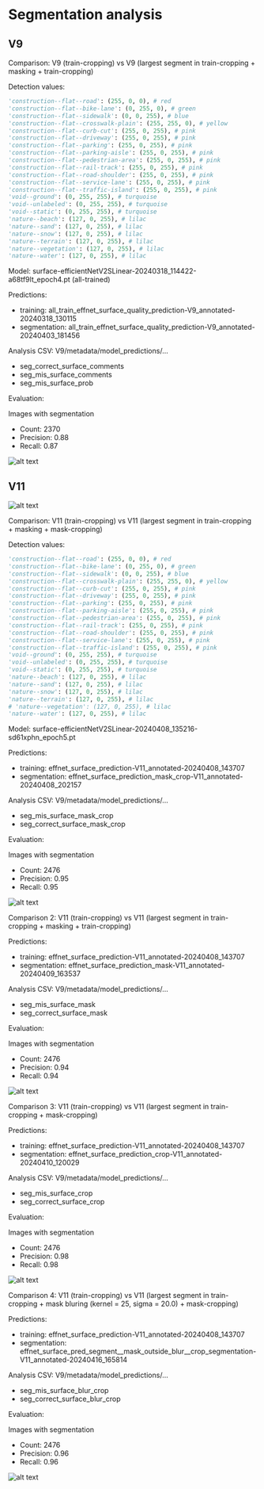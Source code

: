 # Segmentation analysis

## V9

Comparison: V9 (train-cropping) vs V9 (largest segment in train-cropping + masking + train-cropping)

Detection values:

```python
'construction--flat--road': (255, 0, 0), # red
'construction--flat--bike-lane': (0, 255, 0), # green
'construction--flat--sidewalk': (0, 0, 255), # blue
'construction--flat--crosswalk-plain': (255, 255, 0), # yellow
'construction--flat--curb-cut': (255, 0, 255), # pink
'construction--flat--driveway': (255, 0, 255), # pink
'construction--flat--parking': (255, 0, 255), # pink
'construction--flat--parking-aisle': (255, 0, 255), # pink
'construction--flat--pedestrian-area': (255, 0, 255), # pink
'construction--flat--rail-track': (255, 0, 255), # pink
'construction--flat--road-shoulder': (255, 0, 255), # pink
'construction--flat--service-lane': (255, 0, 255), # pink
'construction--flat--traffic-island': (255, 0, 255), # pink
'void--ground': (0, 255, 255), # turquoise
'void--unlabeled': (0, 255, 255), # turquoise
'void--static': (0, 255, 255), # turquoise
'nature--beach': (127, 0, 255), # lilac
'nature--sand': (127, 0, 255), # lilac
'nature--snow': (127, 0, 255), # lilac
'nature--terrain': (127, 0, 255), # lilac
'nature--vegetation': (127, 0, 255), # lilac
'nature--water': (127, 0, 255), # lilac
```

Model: surface-efficientNetV2SLinear-20240318_114422-a68tf9lt_epoch4.pt (all-trained)

Predictions:
- training: all_train_effnet_surface_quality_prediction-V9_annotated-20240318_130115
- segmentation: all_train_effnet_surface_quality_prediction-V9_annotated-20240403_181456

Analysis CSV: V9/metadata/model_predictions/...
- seg_correct_surface_comments
- seg_mis_surface_comments
- seg_mis_surface_prob

Evaluation:

Images with segmentation
- Count: 2370
- Precision: 0.88
- Recall: 0.87

![alt text](V9_seg_conf.png)



## V11

![alt text](V11_segment_labels.png)

Comparison: V11 (train-cropping) vs V11 (largest segment in train-cropping + masking + mask-cropping)

Detection values:

```python
'construction--flat--road': (255, 0, 0), # red
'construction--flat--bike-lane': (0, 255, 0), # green
'construction--flat--sidewalk': (0, 0, 255), # blue
'construction--flat--crosswalk-plain': (255, 255, 0), # yellow
'construction--flat--curb-cut': (255, 0, 255), # pink
'construction--flat--driveway': (255, 0, 255), # pink
'construction--flat--parking': (255, 0, 255), # pink
'construction--flat--parking-aisle': (255, 0, 255), # pink
'construction--flat--pedestrian-area': (255, 0, 255), # pink
'construction--flat--rail-track': (255, 0, 255), # pink
'construction--flat--road-shoulder': (255, 0, 255), # pink
'construction--flat--service-lane': (255, 0, 255), # pink
'construction--flat--traffic-island': (255, 0, 255), # pink
'void--ground': (0, 255, 255), # turquoise
'void--unlabeled': (0, 255, 255), # turquoise
'void--static': (0, 255, 255), # turquoise
'nature--beach': (127, 0, 255), # lilac
'nature--sand': (127, 0, 255), # lilac
'nature--snow': (127, 0, 255), # lilac
'nature--terrain': (127, 0, 255), # lilac
# 'nature--vegetation': (127, 0, 255), # lilac
'nature--water': (127, 0, 255), # lilac
```

Model: surface-efficientNetV2SLinear-20240408_135216-sd61xphn_epoch5.pt

Predictions:
- training: effnet_surface_prediction-V11_annotated-20240408_143707
- segmentation: effnet_surface_prediction_mask_crop-V11_annotated-20240408_202157

Analysis CSV: V9/metadata/model_predictions/...
- seg_mis_surface_mask_crop
- seg_correct_surface_mask_crop

Evaluation:

Images with segmentation
- Count: 2476
- Precision: 0.95
- Recall: 0.95

![alt text](V11_seg_conf.png)

Comparison 2: V11 (train-cropping) vs V11 (largest segment in train-cropping + masking + train-cropping)

Predictions:
- training: effnet_surface_prediction-V11_annotated-20240408_143707
- segmentation: effnet_surface_prediction_mask-V11_annotated-20240409_163537

Analysis CSV: V9/metadata/model_predictions/...
- seg_mis_surface_mask
- seg_correct_surface_mask

Evaluation:

Images with segmentation
- Count: 2476
- Precision: 0.94
- Recall: 0.94

![alt text](V11_seg_conf_mask.png)

Comparison 3: V11 (train-cropping) vs V11 (largest segment in train-cropping + mask-cropping)

Predictions:
- training: effnet_surface_prediction-V11_annotated-20240408_143707
- segmentation: effnet_surface_prediction_crop-V11_annotated-20240410_120029

Analysis CSV: V9/metadata/model_predictions/...
- seg_mis_surface_crop
- seg_correct_surface_crop

Evaluation:

Images with segmentation
- Count: 2476
- Precision: 0.98
- Recall: 0.98

![alt text](V11_seg_conf_crop.png)

Comparison 4: V11 (train-cropping) vs V11 (largest segment in train-cropping + mask bluring (kernel = 25, sigma = 20.0) + mask-cropping)

Predictions:
- training: effnet_surface_prediction-V11_annotated-20240408_143707
- segmentation: effnet_surface_pred_segment__mask_outside_blur__crop_segmentation-V11_annotated-20240416_165814

Analysis CSV: V9/metadata/model_predictions/...
- seg_mis_surface_blur_crop
- seg_correct_surface_blur_crop

Evaluation:

Images with segmentation
- Count: 2476
- Precision: 0.96
- Recall: 0.96

![alt text](V11_seg_conf_blur_crop.png)